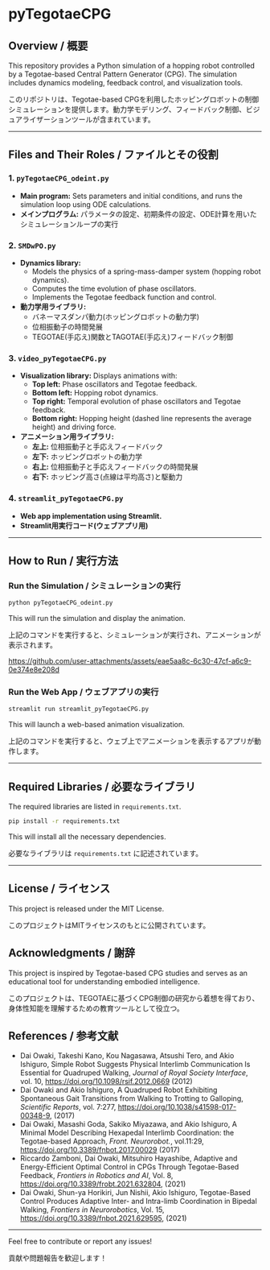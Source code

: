 # pyTegotaeCPG

## Overview / 概要
This repository provides a Python simulation of a hopping robot controlled by a Tegotae-based Central Pattern Generator (CPG). The simulation includes dynamics modeling, feedback control, and visualization tools.

このリポジトリは、Tegotae-based CPGを利用したホッピングロボットの制御シミュレーションを提供します。動力学モデリング、フィードバック制御、ビジュアライザーションツールが含まれています。

---

## Files and Their Roles / ファイルとその役割

### 1. `pyTegotaeCPG_odeint.py`
- **Main program:** Sets parameters and initial conditions, and runs the simulation loop using ODE calculations.
- **メインプログラム:** パラメータの設定、初期条件の設定、ODE計算を用いたシミュレーションループの実行

### 2. `SMDwPO.py`
- **Dynamics library:**
  - Models the physics of a spring-mass-damper system (hopping robot dynamics).
  - Computes the time evolution of phase oscillators.
  - Implements the Tegotae feedback function and control.
- **動力学用ライブラリ:**
  - バネーマスダンパ動力(ホッピングロボットの動力学)
  - 位相振動子の時間発展
  - TEGOTAE(手応え)関数とTAGOTAE(手応え)フィードバック制御

### 3. `video_pyTegotaeCPG.py`
- **Visualization library:** Displays animations with:
  - **Top left:** Phase oscillators and Tegotae feedback.
  - **Bottom left:** Hopping robot dynamics.
  - **Top right:** Temporal evolution of phase oscillators and Tegotae feedback.
  - **Bottom right:** Hopping height (dashed line represents the average height) and driving force.
- **アニメーション用ライブラリ:**
  - **左上:** 位相振動子と手応えフィードバック
  - **左下:** ホッピングロボットの動力学
  - **右上:** 位相振動子と手応えフィードバックの時間発展
  - **右下:** ホッピング高さ(点線は平均高さ)と駆動力

### 4. `streamlit_pyTegotaeCPG.py`
- **Web app implementation using Streamlit.**
- **Streamlit用実行コード(ウェブアプリ用)**

---

## How to Run / 実行方法

### Run the Simulation / シミュレーションの実行
```bash
python pyTegotaeCPG_odeint.py
```
This will run the simulation and display the animation.

上記のコマンドを実行すると、シミュレーションが実行され、アニメーションが表示されます。

https://github.com/user-attachments/assets/eae5aa8c-6c30-47cf-a6c9-0e374e8e208d


### Run the Web App / ウェブアプリの実行
```bash
streamlit run streamlit_pyTegotaeCPG.py
```
This will launch a web-based animation visualization.

上記のコマンドを実行すると、ウェブ上でアニメーションを表示するアプリが動作します。

---

## Required Libraries / 必要なライブラリ
The required libraries are listed in `requirements.txt`.
```bash
pip install -r requirements.txt
```
This will install all the necessary dependencies.

必要なライブラリは `requirements.txt` に記述されています。

---

## License / ライセンス
This project is released under the MIT License.

このプロジェクトはMITライセンスのもとに公開されています。

## Acknowledgments / 謝辞
This project is inspired by Tegotae-based CPG studies and serves as an educational tool for understanding embodied intelligence.

このプロジェクトは、TEGOTAEに基づくCPG制御の研究から着想を得ており、身体性知能を理解するための教育ツールとして役立つ。

## References / 参考文献
- Dai Owaki, Takeshi Kano, Kou Nagasawa, Atsushi Tero, and Akio Ishiguro, Simple Robot Suggests Physical Interlimb Communication Is Essential for Quadruped Walking, *Journal of Royal Society Interface*, vol. 10, https://doi.org/10.1098/rsif.2012.0669 (2012)
- Dai Owaki and Akio Ishiguro, A Quadruped Robot Exhibiting Spontaneous Gait Transitions from Walking to Trotting to Galloping, *Scientific Reports*, vol. 7:277, https://doi.org/10.1038/s41598-017-00348-9, (2017)
- Dai Owaki, Masashi Goda, Sakiko Miyazawa, and Akio Ishiguro, A Minimal Model Describing Hexapedal Interlimb Coordination: the Tegotae-based Approach, *Front. Neurorobot.*, vol.11:29, https://doi.org/10.3389/fnbot.2017.00029 (2017)
- Riccardo Zamboni, Dai Owaki, Mitsuhiro Hayashibe, Adaptive and Energy-Efficient Optimal Control in CPGs Through Tegotae-Based Feedback, *Frontiers in Robotics and AI*, Vol. 8, https://doi.org/10.3389/frobt.2021.632804, (2021) 
- Dai Owaki, Shun-ya Horikiri, Jun Nishii, Akio Ishiguro, Tegotae-Based Control Produces Adaptive Inter- and Intra-limb Coordination in Bipedal Walking, *Frontiers in Neurorobotics*, Vol. 15, https://doi.org/10.3389/fnbot.2021.629595, (2021)

---
Feel free to contribute or report any issues!

貢献や問題報告を歓迎します！
